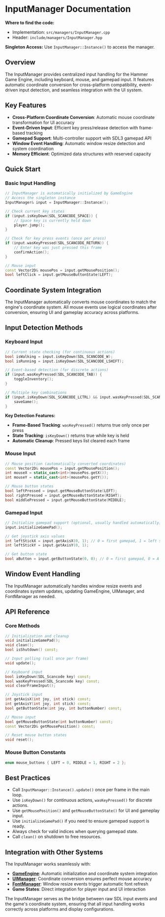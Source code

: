 # InputManager Documentation

**Where to find the code:**
- Implementation: `src/managers/InputManager.cpp`
- Header: `include/managers/InputManager.hpp`

**Singleton Access:** Use `InputManager::Instance()` to access the manager.

## Overview

The InputManager provides centralized input handling for the Hammer Game Engine, including keyboard, mouse, and gamepad input. It features automatic coordinate conversion for cross-platform compatibility, event-driven input detection, and seamless integration with the UI system.

## Key Features

- **Cross-Platform Coordinate Conversion**: Automatic mouse coordinate transformation for UI accuracy
- **Event-Driven Input**: Efficient key press/release detection with frame-based tracking
- **Gamepad Support**: Multi-controller support with SDL3 gamepad API
- **Window Event Handling**: Automatic window resize detection and system coordination
- **Memory Efficient**: Optimized data structures with reserved capacity

## Quick Start

### Basic Input Handling

```cpp
// InputManager is automatically initialized by GameEngine
// Access the singleton instance
InputManager& input = InputManager::Instance();

// Check current key states
if (input.isKeyDown(SDL_SCANCODE_SPACE)) {
    // Space key is currently held down
    player.jump();
}

// Check for key press events (once per press)
if (input.wasKeyPressed(SDL_SCANCODE_RETURN)) {
    // Enter key was just pressed this frame
    confirmAction();
}

// Mouse input
const Vector2D& mousePos = input.getMousePosition();
bool leftClick = input.getMouseButtonState(LEFT);
```

## Coordinate System Integration

The InputManager automatically converts mouse coordinates to match the engine's coordinate system. All mouse events use logical coordinates after conversion, ensuring UI and gameplay accuracy across platforms.

## Input Detection Methods

### Keyboard Input

```cpp
// Current state checking (for continuous actions)
bool isWalking = input.isKeyDown(SDL_SCANCODE_W);
bool isRunning = input.isKeyDown(SDL_SCANCODE_LSHIFT);

// Event-based detection (for discrete actions)
if (input.wasKeyPressed(SDL_SCANCODE_TAB)) {
    toggleInventory();
}

// Multiple key combinations
if (input.isKeyDown(SDL_SCANCODE_LCTRL) && input.wasKeyPressed(SDL_SCANCODE_S)) {
    saveGame();
}
```

**Key Detection Features:**
- **Frame-Based Tracking**: `wasKeyPressed()` returns true only once per press
- **State Tracking**: `isKeyDown()` returns true while key is held
- **Automatic Cleanup**: Pressed keys list cleared each frame

### Mouse Input

```cpp
// Mouse position (automatically converted coordinates)
const Vector2D& mousePos = input.getMousePosition();
int mouseX = static_cast<int>(mousePos.getX());
int mouseY = static_cast<int>(mousePos.getY());

// Mouse button states
bool leftPressed = input.getMouseButtonState(LEFT);
bool rightPressed = input.getMouseButtonState(RIGHT);
bool middlePressed = input.getMouseButtonState(MIDDLE);
```

### Gamepad Input

```cpp
// Initialize gamepad support (optional, usually handled automatically)
input.initializeGamePad();

// Get joystick axis values
int leftStickX = input.getAxisX(0, 1); // 0 = first gamepad, 1 = left stick
int leftStickY = input.getAxisY(0, 1);

// Get button state
bool aButton = input.getButtonState(0, 0); // 0 = first gamepad, 0 = A button
```

## Window Event Handling

The InputManager automatically handles window resize events and coordinates system updates, updating GameEngine, UIManager, and FontManager as needed.

## API Reference

### Core Methods

```cpp
// Initialization and cleanup
void initializeGamePad();
void clean();
bool isShutdown() const;

// Input polling (call once per frame)
void update();

// Keyboard input
bool isKeyDown(SDL_Scancode key) const;
bool wasKeyPressed(SDL_Scancode key) const;
void clearFrameInput();

// Joystick input
int getAxisX(int joy, int stick) const;
int getAxisY(int joy, int stick) const;
bool getButtonState(int joy, int buttonNumber) const;

// Mouse input
bool getMouseButtonState(int buttonNumber) const;
const Vector2D& getMousePosition() const;

// Reset mouse button states
void reset();
```

### Mouse Button Constants

```cpp
enum mouse_buttons { LEFT = 0, MIDDLE = 1, RIGHT = 2 };
```

## Best Practices

- Call `InputManager::Instance().update()` once per frame in the main loop.
- Use `isKeyDown()` for continuous actions, `wasKeyPressed()` for discrete actions.
- Use `getMousePosition()` and `getMouseButtonState()` for UI and gameplay input.
- Use `initializeGamePad()` if you need to ensure gamepad support is ready.
- Always check for valid indices when querying gamepad state.
- Call `clean()` on shutdown to free resources.

## Integration with Other Systems

The InputManager works seamlessly with:
- **[GameEngine](../GameEngine.md)**: Automatic initialization and coordinate system integration
- **[UIManager](../ui/UIManager_Guide.md)**: Coordinate conversion ensures perfect mouse accuracy
- **[FontManager](FontManager.md)**: Window resize events trigger automatic font refresh
- **Game States**: Direct integration for player input and UI interaction

The InputManager serves as the bridge between raw SDL input events and the game's coordinate system, ensuring that all input handling works correctly across platforms and display configurations.
